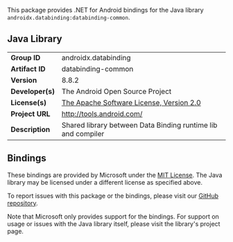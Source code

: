 This package provides .NET for Android bindings for the Java library `androidx.databinding:databinding-common`.

## Java Library

| | |
|-|-|
| **Group ID** | androidx.databinding |
| **Artifact ID** | databinding-common |
| **Version** | 8.8.2 |
| **Developer(s)** | The Android Open Source Project |
| **License(s)** | [The Apache Software License, Version 2.0](http://www.apache.org/licenses/LICENSE-2.0.txt) |
| **Project URL** | http://tools.android.com/ |
| **Description** | Shared library between Data Binding runtime lib and compiler |

## Bindings

These bindings are provided by Microsoft under the [MIT License](https://opensource.org/licenses/MIT). The Java
library may be licensed under a different license as specified above.

To report issues with this package or the bindings, please visit our [GitHub repository](https://aka.ms/android-libraries).

Note that Microsoft only provides support for the bindings. For support on
usage or issues with the Java library itself, please visit the library's project page.
